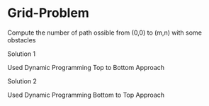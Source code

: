 # Grid-Problem

Compute the number of path ossible from (0,0) to (m,n) with some obstacles

Solution 1

Used Dynamic Programming Top to Bottom Approach

Solution 2 

Used Dynamic Programming Bottom to Top Approach
